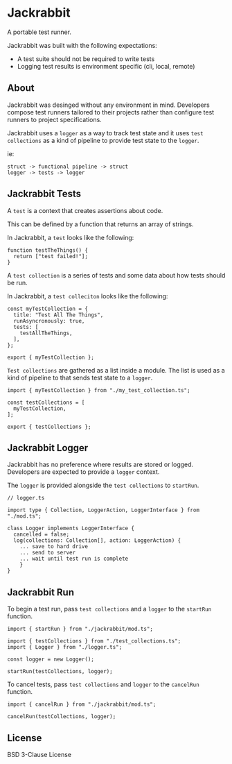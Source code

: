 # Jackrabbit

A portable test runner.

Jackrabbit was built with the following expectations:
- A test suite should not be required to write tests
- Logging test results is environment specific (cli, local, remote)

## About

Jackrabbit was desinged without any environment in mind. Developers compose test runners tailored to their projects rather than configure test runners to project specifications.

Jackrabbit uses a `logger` as a way to track test state and it uses `test collections` as a kind of pipeline to provide test state to the `logger`.

ie:
```
struct -> functional pipeline -> struct
logger -> tests -> logger
```

## Jackrabbit Tests

A `test` is a context that creates assertions about code.

This can be defined by a function that returns an array of strings.

In Jackrabbit, a `test` looks like the following:

```TS
function testTheThings() {
  return ["test failed!"];
}
```

A `test collection` is a series of tests and some data about how tests should be
run.

In Jackrabbit, a `test colleciton` looks like the following:

```TS
const myTestCollection = {
  title: "Test All The Things",
  runAsyncronously: true,
  tests: [
    testAllTheThings,
  ],
};

export { myTestCollection };
```

`Test collections` are gathered as a list inside a module. The list is used as a kind of pipeline to that sends test state to a `logger`.

```TS
import { myTestCollection } from "./my_test_collection.ts";

const testCollections = [
  myTestCollection,
];

export { testCollections };
```

## Jackrabbit Logger

Jackrabbit has no preference where results are stored or logged. Developers are expected to provide a `logger` context.

The `logger` is provided alongside the `test collections` to `startRun`.

```TS
// logger.ts

import type { Collection, LoggerAction, LoggerInterface } from "./mod.ts";

class Logger implements LoggerInterface {
  cancelled = false;
  log(collections: Collection[], action: LoggerAction) {
    ... save to hard drive
    ... send to server
    ... wait until test run is complete
	}
}
```

## Jackrabbit Run

To begin a test run, pass `test collections` and a `logger` to the `startRun` function.

```TS
import { startRun } from "./jackrabbit/mod.ts";

import { testCollections } from "./test_collections.ts";
import { Logger } from "./logger.ts";

const logger = new Logger();

startRun(testCollections, logger);
```

To cancel tests, pass `test collections` and `logger` to the `cancelRun` function.

```TS
import { cancelRun } from "./jackrabbit/mod.ts";

cancelRun(testCollections, logger);
```

## License

BSD 3-Clause License
